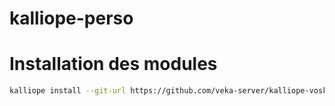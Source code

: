 # kalliope-perso

# Installation des modules 
```bash
kalliope install --git-url https://github.com/veka-server/kalliope-vosk.git
```
